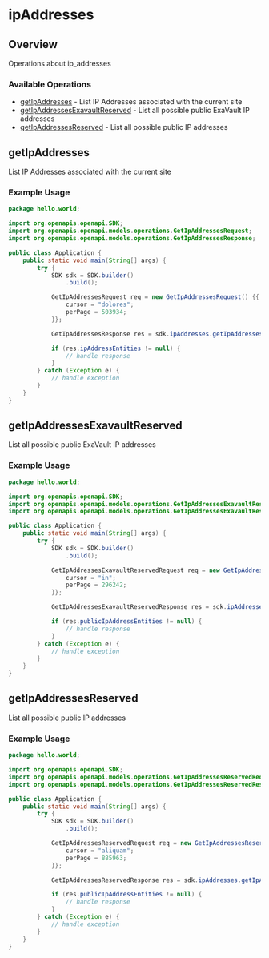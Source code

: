 # ipAddresses

## Overview

Operations about ip_addresses

### Available Operations

* [getIpAddresses](#getipaddresses) - List IP Addresses associated with the current site
* [getIpAddressesExavaultReserved](#getipaddressesexavaultreserved) - List all possible public ExaVault IP addresses
* [getIpAddressesReserved](#getipaddressesreserved) - List all possible public IP addresses

## getIpAddresses

List IP Addresses associated with the current site

### Example Usage

```java
package hello.world;

import org.openapis.openapi.SDK;
import org.openapis.openapi.models.operations.GetIpAddressesRequest;
import org.openapis.openapi.models.operations.GetIpAddressesResponse;

public class Application {
    public static void main(String[] args) {
        try {
            SDK sdk = SDK.builder()
                .build();

            GetIpAddressesRequest req = new GetIpAddressesRequest() {{
                cursor = "dolores";
                perPage = 503934;
            }};            

            GetIpAddressesResponse res = sdk.ipAddresses.getIpAddresses(req);

            if (res.ipAddressEntities != null) {
                // handle response
            }
        } catch (Exception e) {
            // handle exception
        }
    }
}
```

## getIpAddressesExavaultReserved

List all possible public ExaVault IP addresses

### Example Usage

```java
package hello.world;

import org.openapis.openapi.SDK;
import org.openapis.openapi.models.operations.GetIpAddressesExavaultReservedRequest;
import org.openapis.openapi.models.operations.GetIpAddressesExavaultReservedResponse;

public class Application {
    public static void main(String[] args) {
        try {
            SDK sdk = SDK.builder()
                .build();

            GetIpAddressesExavaultReservedRequest req = new GetIpAddressesExavaultReservedRequest() {{
                cursor = "in";
                perPage = 296242;
            }};            

            GetIpAddressesExavaultReservedResponse res = sdk.ipAddresses.getIpAddressesExavaultReserved(req);

            if (res.publicIpAddressEntities != null) {
                // handle response
            }
        } catch (Exception e) {
            // handle exception
        }
    }
}
```

## getIpAddressesReserved

List all possible public IP addresses

### Example Usage

```java
package hello.world;

import org.openapis.openapi.SDK;
import org.openapis.openapi.models.operations.GetIpAddressesReservedRequest;
import org.openapis.openapi.models.operations.GetIpAddressesReservedResponse;

public class Application {
    public static void main(String[] args) {
        try {
            SDK sdk = SDK.builder()
                .build();

            GetIpAddressesReservedRequest req = new GetIpAddressesReservedRequest() {{
                cursor = "aliquam";
                perPage = 885963;
            }};            

            GetIpAddressesReservedResponse res = sdk.ipAddresses.getIpAddressesReserved(req);

            if (res.publicIpAddressEntities != null) {
                // handle response
            }
        } catch (Exception e) {
            // handle exception
        }
    }
}
```
